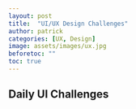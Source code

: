 ```yaml
---
layout: post
title:  "UI/UX Design Challenges"
author: patrick
categories: [UX, Design]
image: assets/images/ux.jpg
beforetoc: ""
toc: true
---
```



## Daily UI Challenges
